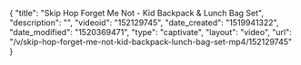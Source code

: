 {
    "title": "Skip Hop Forget Me Not - Kid Backpack & Lunch Bag Set",
    "description": "",
    "videoid": "152129745",
    "date_created": "1519941322",
    "date_modified": "1520369471",
    "type": "captivate",
    "layout": "video",
    "url": "\/v\/skip-hop-forget-me-not-kid-backpack-lunch-bag-set-mp4\/152129745"
}